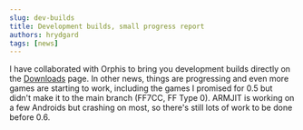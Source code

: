 ```yaml
---
slug: dev-builds
title: Development builds, small progress report
authors: hrydgard
tags: [news]
---
```


I have collaborated with Orphis to bring you development builds directly on the [Downloads](/downloads) page. In other news, things are progressing and even more games are starting to work, including the games I promised for 0.5 but didn't make it to the main branch (FF7CC, FF Type 0). ARMJIT is working on a few Androids but crashing on most, so there's still lots of work to be done before 0.6.
